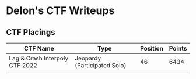 # Delon's CTF Writeups

## CTF Placings

| CTF Name                       | Type                         | Position | Points |
| ------------------------------ | ---------------------------- | -------- | ------ |
| Lag & Crash Interpoly CTF 2022 | Jeopardy (Participated Solo) | 46       | 6434   |
|                                |                              |          |        |


